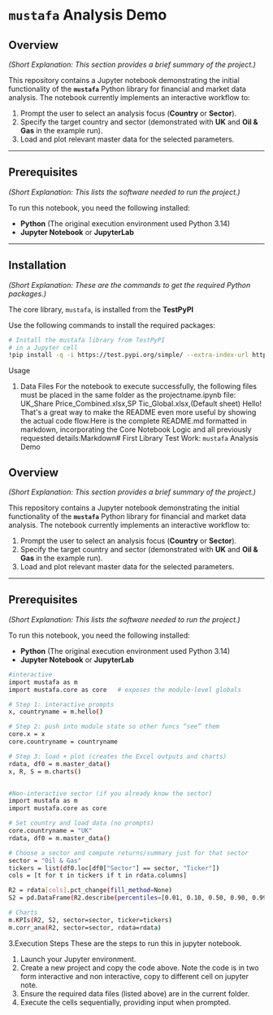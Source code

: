 #  `mustafa` Analysis Demo

## Overview
*(Short Explanation: This section provides a brief summary of the project.)*

This repository contains a Jupyter notebook demonstrating the initial functionality of the **`mustafa`** Python library for financial and market data analysis. The notebook currently implements an interactive workflow to:

1.  Prompt the user to select an analysis focus (**Country** or **Sector**).
2.  Specify the target country and sector (demonstrated with **UK** and **Oil & Gas** in the example run).
3.  Load and plot relevant master data for the selected parameters.

---

## Prerequisites
*(Short Explanation: This lists the software needed to run the project.)*

To run this notebook, you need the following installed:

* **Python** (The original execution environment used Python 3.14)
* **Jupyter Notebook** or **JupyterLab**

---

## Installation
*(Short Explanation: These are the commands to get the required Python packages.)*

The core library, `mustafa`, is installed from the **TestPyPI** 

Use the following commands to install the required packages:

```bash
# Install the mustafa library from TestPyPI
# in a Jupyter cell
!pip install -q -i https://test.pypi.org/simple/ --extra-index-url https://pypi.org/simple mustafa[notebook]
```
Usage
1. Data Files
For the notebook to execute successfully, the following files must be placed in the same folder as the projectname.ipynb file:
UK_Share Price_Combined.xlsx,SP
Tic_Global.xlsx,(Default sheet)
Hello! That's a great way to make the README even more useful by showing the actual code flow.Here is the complete README.md formatted in markdown, incorporating the Core Notebook Logic and all previously requested details:Markdown# First Library Test Work: `mustafa` Analysis Demo

## Overview
*(Short Explanation: This section provides a brief summary of the project.)*

This repository contains a Jupyter notebook demonstrating the initial functionality of the **`mustafa`** Python library for financial and market data analysis. The notebook currently implements an interactive workflow to:

1.  Prompt the user to select an analysis focus (**Country** or **Sector**).
2.  Specify the target country and sector (demonstrated with **UK** and **Oil & Gas** in the example run).
3.  Load and plot relevant master data for the selected parameters.

---

## Prerequisites
*(Short Explanation: This lists the software needed to run the project.)*

To run this notebook, you need the following installed:

* **Python** (The original execution environment used Python 3.14)
* **Jupyter Notebook** or **JupyterLab**


```bash
#interactive
import mustafa as m
import mustafa.core as core   # exposes the module-level globals

# Step 1: interactive prompts
x, countryname = m.hello()

# Step 2: push into module state so other funcs “see” them
core.x = x
core.countryname = countryname

# Step 3: load + plot (creates the Excel outputs and charts)
rdata, df0 = m.master_data()
x, R, S = m.charts()
```

```bash

#Non-interactive sector (if you already know the sector)
import mustafa as m
import mustafa.core as core

# Set country and load data (no prompts)
core.countryname = "UK"
rdata, df0 = m.master_data()

# Choose a sector and compute returns/summary just for that sector
sector = "Oil & Gas"
tickers = list(df0.loc[df0["Sector"] == sector, "Ticker"])
cols = [t for t in tickers if t in rdata.columns]

R2 = rdata[cols].pct_change(fill_method=None)
S2 = pd.DataFrame(R2.describe(percentiles=[0.01, 0.10, 0.50, 0.90, 0.99]))

# Charts
m.KPIs(R2, S2, sector=sector, ticker=tickers)
m.corr_ana(R2, sector=sector, rdata=rdata)

```
3.Execution Steps
 These are the steps to run this in jupyter notebook.
 1. Launch your Jupyter environment.
 2. Create a new project and copy the code above. Note the code is in two form interactive and non interactive, copy to different cell on jupyter note.
 3. Ensure the required data files (listed above) are in the current folder.
 4. Execute the cells sequentially, providing input when prompted.
